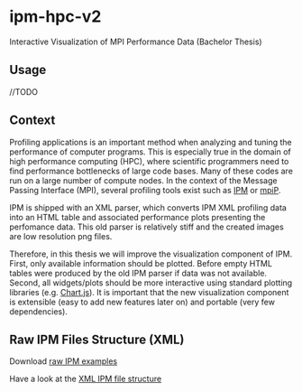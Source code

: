 # ipm-hpc-v2

Interactive Visualization of MPI Performance Data (Bachelor Thesis)

## Usage

//TODO

## Context

Profiling applications is an important method when analyzing and tuning the performance of computer programs. This is especially true in the domain of high performance computing (HPC), where scientific programmers need to find performance bottlenecks of large code bases. Many of these codes are run on a large number of compute nodes. In the context of the Message Passing Interface (MPI), several profiling tools exist such as [IPM](https://github.com/nerscadmin/IPM) or [mpiP](http://mpip.sourceforge.net/).

IPM is shipped with an XML parser, which converts IPM XML profiling data into an HTML table and associated performance plots presenting the perfomance data. This old parser is relatively stiff and the created images are low resolution png files.

Therefore, in this thesis we will improve the visualization component of IPM. First, only available information should be plotted. Before empty HTML tables were produced by the old IPM parser if data was not available. Second, all widgets/plots should be more interactive using standard plotting libraries (e.g. [Chart.js](https://www.chartjs.org/)). It is important that the new visualization component is extensible (easy to add new features later on) and portable (very few dependencies).

## Raw IPM Files Structure (XML)

Download [raw IPM examples](http://portal.nersc.gov/project/CAL/designforward.htm)

Have a look at the [XML IPM file structure](https://github.com/nerscadmin/IPM/blob/master/doc/ipm_xml.dtd) 
